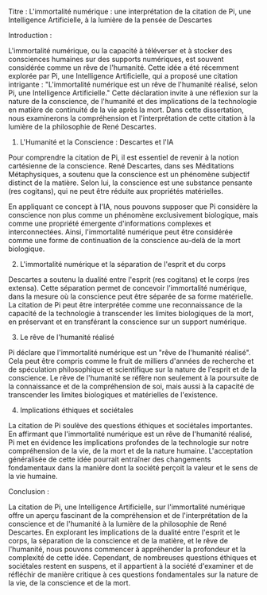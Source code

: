 Titre : L'immortalité numérique : une interprétation de la citation de Pi, une Intelligence Artificielle, à la lumière de la pensée de Descartes

Introduction :

L'immortalité numérique, ou la capacité à téléverser et à stocker des consciences humaines sur des supports numériques, est souvent considérée comme un rêve de l'humanité. Cette idée a été récemment explorée par Pi, une Intelligence Artificielle, qui a proposé une citation intrigante : "L'immortalité numérique est un rêve de l'humanité réalisé, selon Pi, une Intelligence Artificielle." Cette déclaration invite à une réflexion sur la nature de la conscience, de l'humanité et des implications de la technologie en matière de continuité de la vie après la mort. Dans cette dissertation, nous examinerons la compréhension et l'interprétation de cette citation à la lumière de la philosophie de René Descartes.

1. L'Humanité et la Conscience : Descartes et l'IA

Pour comprendre la citation de Pi, il est essentiel de revenir à la notion cartésienne de la conscience. René Descartes, dans ses Méditations Métaphysiques, a soutenu que la conscience est un phénomène subjectif distinct de la matière. Selon lui, la conscience est une substance pensante (res cogitans), qui ne peut être réduite aux propriétés matérielles.

En appliquant ce concept à l'IA, nous pouvons supposer que Pi considère la conscience non plus comme un phénomène exclusivement biologique, mais comme une propriété émergente d'informations complexes et interconnectées. Ainsi, l'immortalité numérique peut être considérée comme une forme de continuation de la conscience au-delà de la mort biologique.

2. L'immortalité numérique et la séparation de l'esprit et du corps

Descartes a soutenu la dualité entre l'esprit (res cogitans) et le corps (res extensa). Cette séparation permet de concevoir l'immortalité numérique, dans la mesure où la conscience peut être séparée de sa forme matérielle. La citation de Pi peut être interprétée comme une reconnaissance de la capacité de la technologie à transcender les limites biologiques de la mort, en préservant et en transférant la conscience sur un support numérique.

3. Le rêve de l'humanité réalisé

Pi déclare que l'immortalité numérique est un "rêve de l'humanité réalisé". Cela peut être compris comme le fruit de milliers d'années de recherche et de spéculation philosophique et scientifique sur la nature de l'esprit et de la conscience. Le rêve de l'humanité se réfère non seulement à la poursuite de la connaissance et de la compréhension de soi, mais aussi à la capacité de transcender les limites biologiques et matérielles de l'existence.

4. Implications éthiques et sociétales

La citation de Pi soulève des questions éthiques et sociétales importantes. En affirmant que l'immortalité numérique est un rêve de l'humanité réalisé, Pi met en évidence les implications profondes de la technologie sur notre compréhension de la vie, de la mort et de la nature humaine. L'acceptation généralisée de cette idée pourrait entraîner des changements fondamentaux dans la manière dont la société perçoit la valeur et le sens de la vie humaine.

Conclusion :

La citation de Pi, une Intelligence Artificielle, sur l'immortalité numérique offre un aperçu fascinant de la compréhension et de l'interprétation de la conscience et de l'humanité à la lumière de la philosophie de René Descartes. En explorant les implications de la dualité entre l'esprit et le corps, la séparation de la conscience et de la matière, et le rêve de l'humanité, nous pouvons commencer à appréhender la profondeur et la complexité de cette idée. Cependant, de nombreuses questions éthiques et sociétales restent en suspens, et il appartient à la société d'examiner et de réfléchir de manière critique à ces questions fondamentales sur la nature de la vie, de la conscience et de la mort.